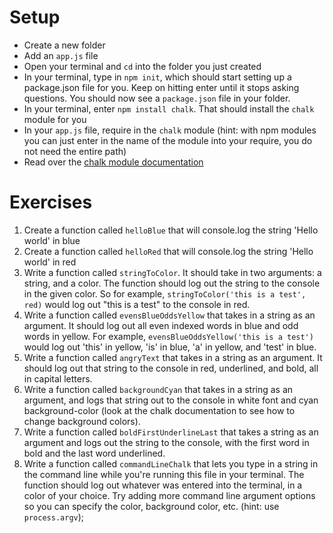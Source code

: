 # Setup
- Create a new folder
- Add an `app.js` file
- Open your terminal and `cd` into the folder you just created
- In your terminal, type in `npm init`, which should start setting up a package.json file for you. Keep on hitting enter until it stops asking questions. You should now see a `package.json` file in your folder.
- In your terminal, enter `npm install chalk`. That should install the `chalk` module for you
- In your `app.js` file, require in the `chalk` module (hint: with npm modules you can just enter in the name of the module into your require, you do not need the entire path)
- Read over the [chalk module documentation](https://www.npmjs.com/package/chalk)

# Exercises
1. Create a function called `helloBlue` that will console.log the string 'Hello world' in blue
2. Create a function called `helloRed` that will console.log the string 'Hello world' in red
3.  Write a function called `stringToColor`. It should take in two arguments: a string, and a color. The function should log out the string to the console in the given color. So for example, `stringToColor('this is a test', red)` would log out "this is a test" to the console in red.
4. Write a function called `evensBlueOddsYellow` that takes in a string as an argument. It should log out all even indexed words in blue and odd words in yellow. For example, `evensBlueOddsYellow('this is a test')` would log out 'this' in yellow, 'is' in blue, 'a' in yellow, and 'test' in blue.
5. Write a function called `angryText` that takes in a string as an argument. It should log out that string to the console in red, underlined, and bold, all in capital letters.
6. Write a function called `backgroundCyan` that takes in a string as an argument, and logs that string out to the console in white font and cyan background-color (look at the chalk documentation to see how to change background colors).
7. Write a function called `boldFirstUnderlineLast` that takes a string as an argument and logs out the string to the console, with the first word in bold and the last word underlined.
8. Write a function called `commandLineChalk` that lets you type in a string in the command line while you're running this file in your terminal. The function should log out whatever was entered into the terminal, in a color of your choice. Try adding more command line argument options so you can specify the color, background color, etc. (hint: use `process.argv`);
